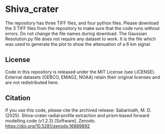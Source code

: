 # Shiva_crater
The repository has three TIFF files, and four python files. Please download the 3 TIFF files from the repository to make sure that the code runs without errors. Do not change the file names during download. The Gaussian Resolution.py file does not require any dataset to work. It is the file which was used to generate the plot to show the attenuation of a 6 km signal. 


## License
Code in this repository is released under the MIT License (see LICENSE).
External datasets (GEBCO, EMAG2, NOAA) retain their original licenses and are not redistributed here.

## Citation
If you use this code, please cite the archived release:
Sabarinath, M. D. (2025). Shiva-crater radial‐profile extraction and prism‐based forward modelling code (v1.2.3) [Software]. Zenodo. https://doi.org/10.5281/zenodo.16889892
